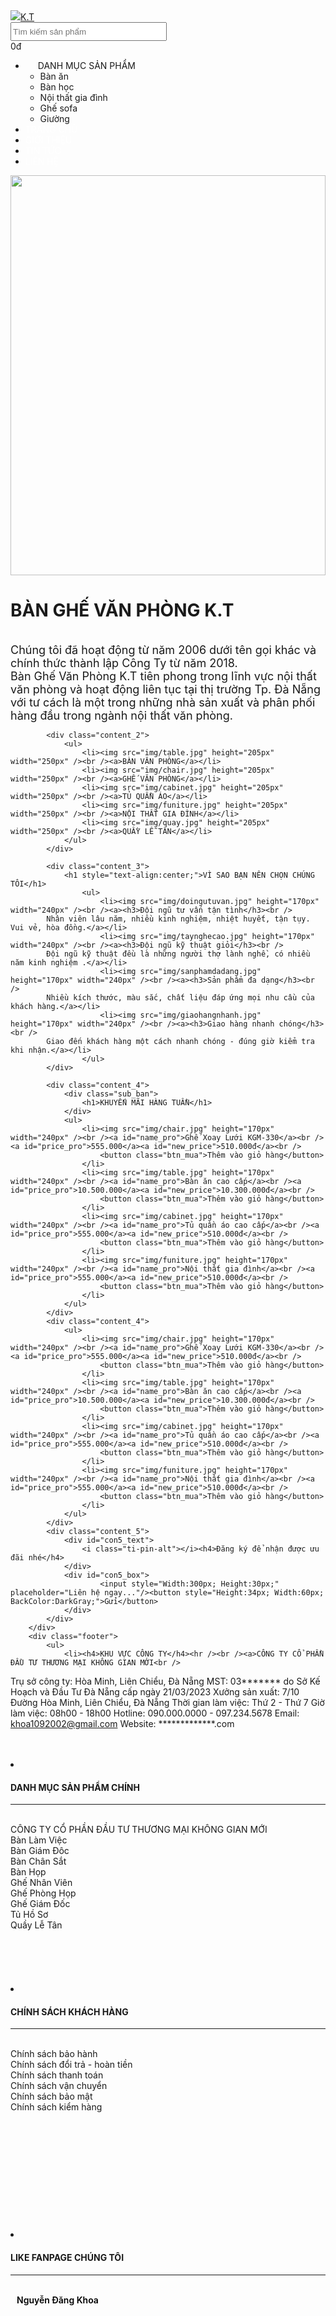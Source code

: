 <!DOCTYPE html>

<html>
<head runat="server">
    <title>Trang Chủ - Bàn ghế văn phòng giá rẻ</title>
    <asp:ContentPlaceHolder ID="head" runat="server">
    </asp:ContentPlaceHolder>
    <link rel="shortcut icon" href="img/table.jpg" type="image/x-icon" />
    <link href="main-style/main.css" rel="stylesheet" />
    <link href="main-style/themify-icons/themify-icons.css" rel="stylesheet" />
</head>
<body>
    <form id="form1" runat="server">
        <div class="header">
            <img href="Default.html" id="logo" src="img/logo.png"/><a id="brand" href="Default.html">K.T</a>
            <div id="search">
                <input type="text" style="width:250px; height:30px;" placeholder="Tìm kiếm sản phẩm" />
            </div>
            <div id="find">
               <i class="ti-search" style="font-size: 30px;"></i>
            </div>
            <div id="cart">
                <i class="ti-shopping-cart"></i><a> 0đ</a>
            </div>
        </div>
        <div class="nav">
            <ul>
                <li><i class="ti-menu nav_menuicon"
                    style="padding: 0 10px;"></i>DANH MỤC SẢN PHẨM<i class="ti-angle-down"
                    style="padding: 0 10px;"></i>
                    <ul class="sub_nav">
                        <li>Bàn ăn</li>
                        <li>Bàn học</li>
                        <li>Nội thất gia đình</li>
                        <li>Ghế sofa</li>
                        <li>Giường</li>
                    </ul>
                </li>
                <li><a href="Default.html" style="text-decoration: none;
        color:#fff;">TRANG CHỦ</a></li>
                <li><a href="GioiThieu.html" style="text-decoration: none;
        color:#fff;">GIỚI THIỆU</a></li>
                <li><a href="TinTuc.html" style="text-decoration: none;
        color:#fff;">TIN TỨC</a></li>
                <li><a href="LienHe.html" style="text-decoration: none;
        color:#fff;">LIÊN HỆ</a></li>
            </ul>
        </div>
        <div>
            <div class="banner">
                <img src="img/BANNER-5.jpg" height="640px" width="100%" />
            </div>
            <div class="content_1">
                <h1>BÀN GHẾ VĂN PHÒNG K.T</h1>
                <a><br /></a>
                <a style="font-size:18px;">Chúng tôi đã hoạt động từ năm 2006 dưới tên gọi khác và chính thức thành lập Công Ty từ năm 2018.<br /> Bàn Ghế Văn Phòng K.T tiên phong trong lĩnh vực nội thất văn phòng và hoạt động liên tục tại thị trường Tp. Đà Nẵng<br />với tư cách là một trong những nhà sản xuất và phân phối hàng đầu trong ngành nội thất văn phòng.</a>
            </div>
            
            <div class="content_2">
                <ul>
                    <li><img src="img/table.jpg" height="205px" width="250px" /><br /><a>BÀN VĂN PHÒNG</a></li>
                    <li><img src="img/chair.jpg" height="205px" width="250px" /><br /><a>GHẾ VĂN PHÒNG</a></li>
                    <li><img src="img/cabinet.jpg" height="205px" width="250px" /><br /><a>TỦ QUẦN ÁO</a></li>
                    <li><img src="img/funiture.jpg" height="205px" width="250px" /><br /><a>NỘI THẤT GIA ĐÌNH</a></li>
                    <li><img src="img/quay.jpg" height="205px" width="250px" /><br /><a>QUẦY LỄ TÂN</a></li>
                </ul>
            </div>
            
            <div class="content_3">
                <h1 style="text-align:center;">VÌ SAO BẠN NÊN CHỌN CHÚNG TÔI</h1>
                    <ul>
                        <li><img src="img/doingutuvan.jpg" height="170px" width="240px" /><br /><a><h3>Đội ngũ tư vấn tận tình</h3><br />
            Nhân viên lâu năm, nhiều kinh nghiệm, nhiệt huyết, tận tụy. Vui vẻ, hòa đồng.</a></li>
                        <li><img src="img/taynghecao.jpg" height="170px" width="240px" /><br /><a><h3>Đội ngũ kỹ thuật giỏi</h3><br />
            Đội ngũ kỹ thuật đều là những người thợ lành nghề, có nhiều năm kinh nghiệm .</a></li>
                        <li><img src="img/sanphamdadang.jpg" height="170px" width="240px" /><br /><a><h3>Sản phẩm đa dạng</h3><br />
            Nhiều kích thước, màu sắc, chất liệu đáp ứng mọi nhu cầu của khách hàng.</a></li>
                        <li><img src="img/giaohangnhanh.jpg" height="170px" width="240px" /><br /><a><h3>Giao hàng nhanh chóng</h3><br />
            Giao đến khách hàng một cách nhanh chóng - đúng giờ kiểm tra khi nhận.</a></li>
                    </ul>
            </div>
            
            <div class="content_4">
                <div class="sub_ban">
                    <h1>KHUYẾN MÃI HÀNG TUẦN</h1>
                </div>
                <ul>
                    <li><img src="img/chair.jpg" height="170px" width="240px" /><br /><a id="name_pro">Ghế Xoay Lưới KGM-330</a><br /><a id="price_pro">555.000</a><a id="new_price">510.000đ</a><br />
                        <button class="btn_mua">Thêm vào giỏ hàng</button>
                    </li>
                    <li><img src="img/table.jpg" height="170px" width="240px" /><br /><a id="name_pro">Bàn ăn cao cấp</a><br /><a id="price_pro">10.500.000</a><a id="new_price">10.300.000đ</a><br />
                        <button class="btn_mua">Thêm vào giỏ hàng</button>
                    </li>
                    <li><img src="img/cabinet.jpg" height="170px" width="240px" /><br /><a id="name_pro">Tủ quần áo cao cấp</a><br /><a id="price_pro">555.000</a><a id="new_price">510.000đ</a><br />
                        <button class="btn_mua">Thêm vào giỏ hàng</button>
                    </li>
                    <li><img src="img/funiture.jpg" height="170px" width="240px" /><br /><a id="name_pro">Nội thất gia đình</a><br /><a id="price_pro">555.000</a><a id="new_price">510.000đ</a><br />
                        <button class="btn_mua">Thêm vào giỏ hàng</button>
                    </li>
                </ul>
            </div>
            <div class="content_4">
                <ul>
                    <li><img src="img/chair.jpg" height="170px" width="240px" /><br /><a id="name_pro">Ghế Xoay Lưới KGM-330</a><br /><a id="price_pro">555.000</a><a id="new_price">510.000đ</a><br />
                        <button class="btn_mua">Thêm vào giỏ hàng</button>
                    </li>
                    <li><img src="img/table.jpg" height="170px" width="240px" /><br /><a id="name_pro">Bàn ăn cao cấp</a><br /><a id="price_pro">10.500.000</a><a id="new_price">10.300.000đ</a><br />
                        <button class="btn_mua">Thêm vào giỏ hàng</button>
                    </li>
                    <li><img src="img/cabinet.jpg" height="170px" width="240px" /><br /><a id="name_pro">Tủ quần áo cao cấp</a><br /><a id="price_pro">555.000</a><a id="new_price">510.000đ</a><br />
                        <button class="btn_mua">Thêm vào giỏ hàng</button>
                    </li>
                    <li><img src="img/funiture.jpg" height="170px" width="240px" /><br /><a id="name_pro">Nội thất gia đình</a><br /><a id="price_pro">555.000</a><a id="new_price">510.000đ</a><br />
                        <button class="btn_mua">Thêm vào giỏ hàng</button>
                    </li>
                </ul>
            </div>
            <div class="content_5">
                <div id="con5_text">
                    <i class="ti-pin-alt"></i><h4>Đăng ký để nhận được ưu đãi nhé</h4>
                </div>
                <div id="con5_box">
                        <input style="Width:300px; Height:30px;" placeholder="Liên hệ ngay..."/><button style="Height:34px; Width:60px; BackColor:DarkGray;">Gửi</button>
                </div>
            </div>
        </div>
        <div class="footer">
            <ul>
                <li><h4>KHU VỰC CÔNG TY</h4><hr /><br /><a>CÔNG TY CỔ PHẦN ĐẦU TƯ THƯƠNG MẠI KHÔNG GIAN MỚI<br />
Trụ sở công ty: Hòa Minh, Liên Chiểu, Đà Nẵng
MST: 03******* do Sở Kế Hoạch và Đầu Tư Đà Nẵng cấp ngày 21/03/2023
Xưởng sản xuất: 7/10 Đường Hòa Minh, Liên Chiểu, Đà Nẵng
Thời gian làm việc: Thứ 2 - Thứ 7
Giờ làm việc: 08h00 - 18h00
Hotline: 090.000.0000 - 097.234.5678
Email: khoa1092002@gmail.com
Website: *************.com<br /><br /><br /></a></li>
                <li><h4>DANH MỤC SẢN PHẨM CHÍNH</h4><hr /><br /><a>CÔNG TY CỔ PHẦN ĐẦU TƯ THƯƠNG MẠI KHÔNG GIAN MỚI<br />
Bàn Làm Việc<br />
Bàn Giám Đôc<br />
Bàn Chân Sắt<br />
Bàn Họp<br />
Ghế Nhân Viên<br />
Ghế Phòng Họp<br />
Ghế Giám Đốc<br />
Tủ Hồ Sơ<br />
Quầy Lễ Tân
<br /><br /><br /><br /> <br /><br />
</a></li>
                <li><h4>CHÍNH SÁCH KHÁCH HÀNG</h4><hr /><br /><a>Chính sách bảo hành<br />
Chính sách đổi trả - hoàn tiền<br />
Chính sách thanh toán<br />
Chính sách vận chuyển<br />
Chính sách bảo mật<br />
Chính sách kiểm hàng<br />
<br /><br /><br /><br /> <br /><br /><br /><br /><br /><br /><br />
</a></li>
                <li><h4>LIKE FANPAGE CHÚNG TÔI</h4><hr /><br /><i class="ti-facebook"></i><a style="margin-left:10px;text-decoration:none; color:#000; font-weight:600;" href="https://www.facebook.com/profile.php?id=100055252343456">Nguyễn Đăng Khoa</a><br /><br /><br /><br /><br /><br /><br />
<br /><br /><br /><br /> <br /><br /><br /><br /><br /><br /></li>
            </ul>
            <div style="text-align:center; font-size:13px; margin-top:40px;">Công ty cổ phần công ty trách nhiệm hữu hạn 1 thành viên @</div>
        </div>
    </form>
</body>
</html>
* {
    padding: 0;
    margin: 0;
}

html {
    font-family: Arial, Helvetica, sans-serif;
}

/*-------------Header-----------------------*/
.header {
    height: 80px;
    width: 100%;
    background-color: #f1f1f1;
    display: flex;
}

#logo {
    width: 120px;
    height: 80px;
    line-height: 80px;
    cursor: pointer;
}

#brand {
    color: navy;
    margin-left: -20px;
    font-family: VNI-Dom;
    padding-top: 15px;
    font-size: 35px;
    text-decoration: none;
}

    #brand:hover {
        color: crimson;
        cursor: pointer;
    }

#search {
    line-height: 80px;
    margin-left: 400px;
}

#find {
    line-height: 100px;
    margin-left: 10px;
}

#find:hover{
    cursor: pointer;
}

#cart {
    font-weight: 550;
    font-size: 20px;
    line-height: 90px;
    margin-left: 350px;
}

#cart:hover{
    color: grey;
    cursor: pointer;
}

.nav {
    height: 40px;
    width: 100%;
    background-color: #09ACB5;
}

    .nav li {
        display: inline-block;
        line-height: 40px;
        margin-left: 20px;
        margin-right: 20px;
        color: #fff;
        font-weight: 600;
        position: relative;
    }

        .nav li:hover {
            color: darkslategray;
            border-bottom: solid;
            border-bottom-color: darkslategrey;
            cursor: pointer;
        }

        .nav li:first-child {
            background-color: darkslategray;
        }

            .nav li:first-child:hover {
                color: #fff;
            }

    .nav .sub_nav li:first-child {
        background-color: grey;
    }


    .nav .sub_nav li:hover {
        color: moccasin;
    }

    .nav .nav_menuicon {
        padding-left: 10px;
        padding-right: 10px;
    }

    .nav .sub_nav li {
        display: block;
    }

    .nav li:hover .sub_nav { /* Từ thẻ li: cha hover cho nav con */
        display: block;
    }

    .nav .sub_nav {
        min-width: 248px;
        display: none;
        position: absolute; /*Là con của thẻ li: "More" */
        background-color: gray;
        color: #000;
        box-shadow: 0 0 10px rgba(0, 0, 0, 0.3); /* Tạo bóng cho box con*/
    }

/*-------------Trang chủ page----------------*/
.content_1 {
    background-color: #f1f1f1;
    height: 150px;
    margin-top: -20px;
    padding-top: 80px;
    text-align: center;
    word-spacing: 1.5px;
}

.content_2 {
    margin: 50px 0px;
}

    .content_2 li {
        height: 205px;
        text-align: center;
        margin-top: 30px;
        display: inline-block;
        font-weight: 500;
        font-size: 18px;
    }

        .content_2 li:first-child {
            margin-left: 10px;
        }

        .content_2 li:hover {
            border-color: #f1f1;
            box-shadow: 0 0 10px rgba(0, 0, 0, 0.3);
        }

.content_3 {
    margin: 50px 0px;
    height: 350px;
    background-color: #f1f1f1;
    padding: 20px 40px;
}

    .content_3 li {
        height: 300px;
        margin: 30px 30px;
        width: 240px;
        display: inline-block;
    }

    .content_3 ul:hover li:not(:hover) {
        filter: blur(5px);
    }

    .content_3 a {
        padding: 10px 10px;
        margin-top: -5px;
    }

    .content_3 a {
        display: block;
        color: aliceblue;
        background-color: darkslategrey;
    }

.content_4 {
    width: 100%;
    padding-top: 50px;
    margin-top: -50px;
    height: 500px;
    background-color: #f1f1f1;
    text-align: center;
}


    .content_4 li {
        padding: 10px 10px;
        text-align: left;
        display: inline-block;
        margin: 30px 20px;
    }

        .content_4 li:hover{
            background-color: #fff;
            scale: 250px;
            border-color: #ccc;
            box-shadow: 0 0 10px rgba(0, 0, 0, 0.3);
        }

    .content_4 .sub_ban {
        margin-left: 20px;
        width: 40%;
        background-color: cyan;
        border-bottom-right-radius: 80px 50px;
    }


    .content_4 #name_pro {
        font-weight: 550;
        font-size: 18px;
    }

    .content_4 #price_pro {
        text-decoration-line: line-through;
    }

    .content_4 #new_price {
        margin: 0px 10px;
        color: red;
        font-size: 17px;
        font-weight: 550;
    }

    .content_4 .btn_mua {
        text-transform: uppercase;
        font-weight: 400;
        font-size: 18px;
        word-spacing: 0.5px;
        color: #fff;
        border: 0;
        background-color: darkslategray;
        height: 40px;
        margin-top: 30px;
        width: 100%;
    }

        .content_4 .btn_mua:hover {
            font-size: 15px;
            background-color: #09ACB5;
        }

.content_5 {
    height: 80px;
    background-color: #09ACB5;
    display: flex;
}

    .content_5 #con5_text {
        display: flex;
        margin: 30px 50px;
        font-size: 19px;
        color: #fff;
    }

        .content_5 #con5_text h4 {
            margin-left: 10px;
        }

    .content_5 #con5_box {
        margin-top: 20px;
        margin-left: 400px;
        border: none;
    }
/*---------------Giới thiệu page---------------------*/
.tieude_gioithieu{
    margin: 30px 40px;
}

.gt_ct1 img{
    width: 100%;
}

.gt_ct2 {
    height: 100px;
}
    

/*---------------Tin tức page------------------------*/
.tieude_lienhe{
    margin: 30px 40px;
}

.tt_ct1{
    width: 100%;
    background-color: #fff;
    text-align: center;
}
.tt_ct1 li {
        text-align: left;
        width: 390px;
        margin: 15px 10px;
        display: inline-block;
    }

.tt_ct1 li h4{
    margin-top: 5px;
}
.tt_ct1 li h4:hover{
    color:grey;
    cursor:pointer;
}
.tt_ct1 li a{
    font-size:18px;
}

.list_page{
    margin:30px 0;
    font-size: 25px;
    text-align:center;
}

    .list_page a {
        color:grey;
        font-weight:530;
        margin: 0 20px;
    }

    .list_page a:first-child{
        color:#fff;
        background-color: grey;
    }

    .list_page a:hover{
        color: #fff;
        background-color: grey;
        cursor: pointer;
    }
/*---------------Liên hệ page------------------------*/

.lh_ct{
    height: 400px;
    display:flex;
}

.lh_ct1{
    margin-top: 50px;
    margin-left: 50px;
}

.lh_ct1 a{
    font-size: 18px;
}
.lh_icon {
    color: #09ACB5;
    font-weight: 550;
    font-size: 18px;
}

.lh_ct2 {
    margin-top: 70px;
    margin-left: 80px;
}

.lh_ct2 .lh_tenbox{
    margin: 10px 0;
    width: 100%;
    height: 30px;
}

    .lh_ct2 .lh_sdtbox {
        margin: 10px 0;
        width: 100%;
        height: 30px;
    }

    .lh_ct2 .lh_quesbox {
        
        margin: 10px 0;
        width: 100%;
        height: 100px;
    }

    .lh_ct2 .lh_btngui {
        border: 0;
        background-color: #09ACB5;
        color: #fff;
        width: 70px;
        height: 40px;
    }

    .lh_ct2 .lh_btngui:hover{
        background-color: grey;
    }
        /*---------------Danh mục sản phẩm-------------------*/
        
        /*---------------Footer------------------------------*/
        .footer {
            background-color: #f1f1f1;
            height: 600px;
        }

    .footer li {
        line-height: 22px;
        margin: 40px 40px;
        width: 240px;
        display: inline-block;
    }
